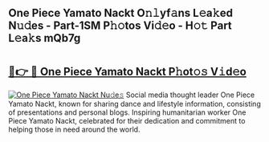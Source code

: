 ## One Piece Yamato Nackt O𝚗𝚕yf𝚊ns L𝚎a𝚔ed N𝚞𝚍es - Part-1SM P𝚑𝚘tos Vi𝚍𝚎o - H𝚘𝚝 Part L𝚎a𝚔s mQb7g

# <h2><a href="http://kf00gll.oniu.top/?m=One+Piece+Yamato+Nackt">🔗👉 🔴 One Piece Yamato Nackt P𝚑ot𝚘𝚜 V𝚒d𝚎o</a></h2>

[![One Piece Yamato Nackt Nu𝚍e𝚜](https://i.imgur.com/0qMVB7G.gif)](http://kf00gll.oniu.top/?m=One+Piece+Yamato+Nackt)
Social media thought leader One Piece Yamato Nackt, known for sharing dance and lifestyle information, consisting of presentations and personal blogs. Inspiring humanitarian worker One Piece Yamato Nackt, celebrated for their dedication and commitment to helping those in need around the world.  
